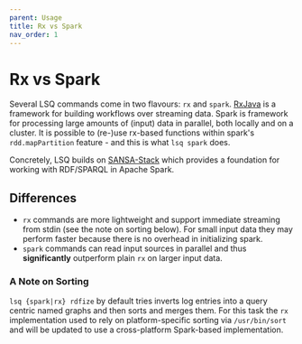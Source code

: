 ```yaml
---
parent: Usage
title: Rx vs Spark
nav_order: 1
---
```


# Rx vs Spark

Several LSQ commands come in two flavours: `rx` and `spark`.
[RxJava](https://github.com/ReactiveX/RxJava) is a framework for building workflows over streaming data.
Spark is framework for processing large amounts of (input) data in parallel, both locally and on a cluster.
It is possible to (re-)use rx-based functions within spark's `rdd.mapPartition` feature - and this is what `lsq spark` does.

Concretely, LSQ builds on [SANSA-Stack](https://github.com/SANSA-Stack/SANSA-Stack) which provides a foundation for working with RDF/SPARQL in Apache Spark.


## Differences
* `rx` commands are more lightweight and support immediate streaming from stdin (see the note on sorting below). For small input data they may perform faster because there is no overhead in initializing spark.
* `spark` commands can read input sources in parallel and thus **significantly** outperform plain `rx` on larger input data.

### A Note on Sorting
`lsq {spark|rx} rdfize` by default tries inverts log entries into a query centric named graphs and then sorts and merges them.
For this task the `rx` implementation used to rely on platform-specific sorting via `/usr/bin/sort` and will be updated to use a cross-platform Spark-based implementation.
